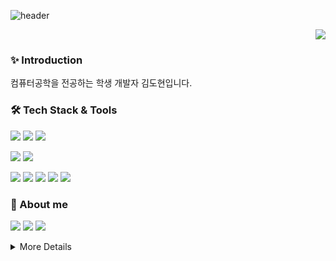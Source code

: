 ![header](https://capsule-render.vercel.app/api?type=venom&color=gradient&height=230&text=Dohyun's%20Github&animation=fadeIn&fontSize=50)
<p align="right">
<a href="https://github.com/seondal"><img src="https://hits.seeyoufarm.com/api/count/incr/badge.svg?url=https%3A%2F%2Fgithub.com%2Fseondal&count_bg=%23000000&title_bg=%23000000&icon=github.svg&icon_color=%23E7E7E7&title=GitHub&edge_flat=false)"/></a>
</p>

### ✨ Introduction 
컴퓨터공학을 전공하는 학생 개발자 김도현입니다. 

### 🛠️ Tech Stack & Tools
<img src="https://img.shields.io/badge/python-3670A0?style=for-the-badge&logo=python&logoColor=ffdd54" /> <img src="https://img.shields.io/badge/java-007396?style=for-the-badge&logo=java&logoColor=white"/> <img src="https://img.shields.io/badge/Spring-6DB33F?style=for-the-badge&logo=Spring&logoColor=white"/>


<img src="https://img.shields.io/badge/Amazon AWS-232F3E?style=for-the-badge&logo=amazonaws&logoColor=white"/> <img src="https://img.shields.io/badge/MySQL-4479A1?style=for-the-badge&logo=MySQL&logoColor=white"/>

<img src="https://img.shields.io/badge/github-181717.svg?style=for-the-badge&logo=github&logoColor=white" /> <img src="https://img.shields.io/badge/Notion-F3F3F3.svg?style=for-the-badge&logo=notion&logoColor=black" /> <img src="https://img.shields.io/badge/figma-F24E1E.svg?style=for-the-badge&logo=figma&logoColor=white" /> <img src="https://img.shields.io/badge/Visual Studio Code-007ACC?style=for-the-badge&logo=Visual Studio Code&logoColor=white"/> <img src="https://img.shields.io/badge/Xcode-147EFB?style=for-the-badge&logo=Xcode&logoColor=white"/>

### 💌 About me
<a href="mailto:3o920@naver.com"><img src="https://img.shields.io/badge/Mail-03C75A?style=for-the-badge&logo=Naver&logoColor=white&link=3o920@naver.com"/></a> <a href="https://velog.io/@pu2rile"><img src="https://img.shields.io/badge/Tech Blog-20C997?style=for-the-badge&logo=Velog&logoColor=white&link=https://velog.io/@pu2rile"/></a> <a href="https://www.instagram.com/pa1pitate_"><img src="https://img.shields.io/badge/Instagram-E4405F?style=for-the-badge&logo=Instagram&logoColor=white&link=https://www.instagram.com/pa1pitate_"/></a>


<details>
<summary>More Details</summary>
<div markdown="1">

[![Velog's GitHub stats](https://velog-readme-stats.vercel.app/api?name=pu2rile&color=dark)](https://velog.io/@pu2rile)

</div>
</details>

